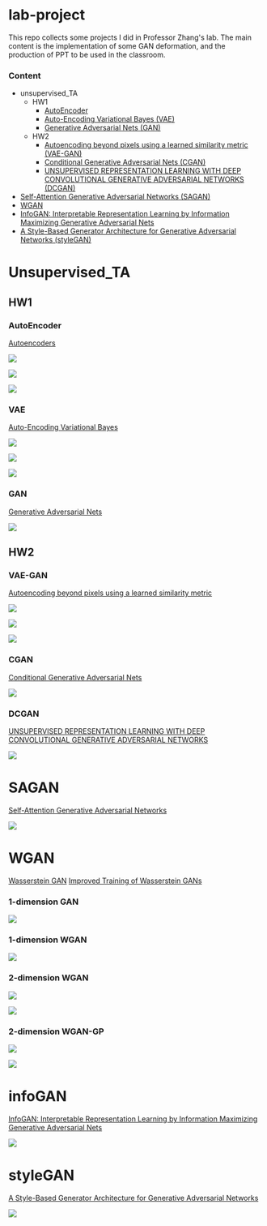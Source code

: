 # lab-project

This repo collects some projects I did in Professor Zhang's lab. The main content is the implementation of some GAN deformation, and the production of PPT to be used in the classroom.


### Content
* unsupervised_TA
    * HW1
        * [AutoEncoder](###AutoEncoder)
        * [Auto-Encoding Variational Bayes (VAE)](###VAE)
        * [Generative Adversarial Nets (GAN)](###GAN)
    * HW2
        * [Autoencoding beyond pixels using a learned similarity metric (VAE-GAN)](###VAE-GAN)
        * [Conditional Generative Adversarial Nets (CGAN)](###CGAN)
        * [UNSUPERVISED REPRESENTATION LEARNING WITH DEEP CONVOLUTIONAL GENERATIVE ADVERSARIAL NETWORKS (DCGAN)](###DCGAN)
* [Self-Attention Generative Adversarial Networks (SAGAN)](#SAGAN)
* [WGAN](#WGAN)
* [InfoGAN: Interpretable Representation Learning by Information Maximizing Generative Adversarial Nets](#infoGAN)
* [A Style-Based Generator Architecture for Generative Adversarial Networks (styleGAN)](#styleGAN)

# Unsupervised_TA
## HW1
### AutoEncoder
[Autoencoders](https://arxiv.org/pdf/2003.05991.pdf)

![](/unsupervised_TA/HW1/1-1/ae_mnist/Unknown.png)

![](/unsupervised_TA/HW1/1-1/ae_mnist/Unknown-1.png)

![](/unsupervised_TA/HW1/1-1/ae_mnist/Unknown-2.png)

### VAE
[Auto-Encoding Variational Bayes](https://arxiv.org/pdf/1312.6114.pdf)

![](/unsupervised_TA/HW1/1-3/img/Unknown.png)

![](/unsupervised_TA/HW1/1-3/img/Unknown-1.png)

![](/unsupervised_TA/HW1/1-3/img/Unknown-2.png)

### GAN
[Generative Adversarial Nets](https://arxiv.org/pdf/1406.2661.pdf)

![](/unsupervised_TA/HW1/1-5/img/Unknown.png)

## HW2
### VAE-GAN
[Autoencoding beyond pixels using a learned similarity metric](https://arxiv.org/pdf/1512.09300.pdf)

![](/unsupervised_TA/HW2/2-1/img/Unknown.png)

![](/unsupervised_TA/HW2/2-1/img/Unknown-1.png)

![](/unsupervised_TA/HW2/2-1/img/Unknown-2.png)

### CGAN
[Conditional Generative Adversarial Nets](https://arxiv.org/pdf/1411.1784.pdf)

![](/unsupervised_TA/HW2/2-2/img/Unknown.png)

### DCGAN
[UNSUPERVISED REPRESENTATION LEARNING WITH DEEP CONVOLUTIONAL GENERATIVE ADVERSARIAL NETWORKS](https://arxiv.org/pdf/1511.06434.pdf)

![](/unsupervised_TA/HW2/2-3/img/Unknown.png)


# SAGAN
[Self-Attention Generative Adversarial Networks](https://arxiv.org/pdf/1805.08318.pdf)

![](/SAGAN/img/Unknown.png)

# WGAN
[Wasserstein GAN](https://arxiv.org/pdf/1701.07875.pdf)
[Improved Training of Wasserstein GANs](https://arxiv.org/pdf/1704.00028.pdf)

### 1-dimension GAN
![](/WGAN/img/Unknown.png)

### 1-dimension WGAN
![](/WGAN/img/Unknown-1.png)

### 2-dimension WGAN
![](/WGAN/img/Unknown-2.png)

![](/WGAN/img/Unknown-3.png)

### 2-dimension WGAN-GP
![](/WGAN/img/Unknown-4.png)

![](/WGAN/img/Unknown-5.png)

# infoGAN
[InfoGAN: Interpretable Representation Learning by Information Maximizing Generative Adversarial Nets](https://arxiv.org/pdf/1606.03657.pdf)

![](/infoGAN/img/Unknown.png)

# styleGAN
[A Style-Based Generator Architecture for Generative Adversarial Networks](https://arxiv.org/pdf/1812.04948.pdf)

![](/styleGAN/img/Unknown.png)








